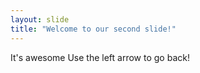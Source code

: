 ```yaml
---
layout: slide
title: "Welcome to our second slide!"
---
```

It's awesome
Use the left arrow to go back!
